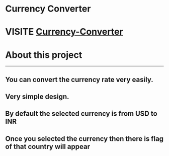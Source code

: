 # Currency Converter

# VISITE [Currency-Converter](https://sanju-1114.github.io/currencyConverter/)

# About this project
---
## You can convert the currency rate very easily.
## Very simple design.
## By default the selected currency is from USD to INR
## Once you selected the currency then there is flag of that country will appear 